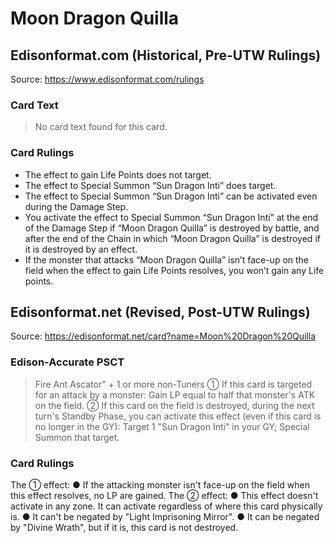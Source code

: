 # Moon Dragon Quilla

## Edisonformat.com (Historical, Pre-UTW Rulings)

Source: https://www.edisonformat.com/rulings

### Card Text

> No card text found for this card.

### Card Rulings

*   The effect to gain Life Points does not target.
*   The effect to Special Summon “Sun Dragon Inti” does target.
*   The effect to Special Summon “Sun Dragon Inti” can be activated even during the Damage Step.
*   You activate the effect to Special Summon “Sun Dragon Inti” at the end of the Damage Step if “Moon Dragon Quilla” is destroyed by battle, and after the end of the Chain in which “Moon Dragon Quilla” is destroyed if it is destroyed by an effect.
*   If the monster that attacks “Moon Dragon Quilla” isn’t face-up on the field when the effect to gain Life Points resolves, you won’t gain any Life points.

## Edisonformat.net (Revised, Post-UTW Rulings)

Source: https://edisonformat.net/card?name=Moon%20Dragon%20Quilla

### Edison-Accurate PSCT

> Fire Ant Ascator" + 1 or more non-Tuners
> ① If this card is targeted for an attack by a monster: Gain LP equal to half that monster's ATK on the field.
> ② If this card on the field is destroyed, during the next turn's Standby Phase, you can activate this effect (even if this card is no longer in the GY): Target 1 "Sun Dragon Inti" in your GY; Special Summon that target.

### Card Rulings

The ① effect:
● If the attacking monster isn't face-up on the field when this effect resolves, no LP are gained.
The ② effect:
● This effect doesn't activate in any zone. It can activate regardless of where this card physically is.
● It can't be negated by "Light Imprisoning Mirror".
● It can be negated by "Divine Wrath", but if it is, this card is not destroyed.
            